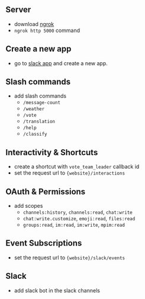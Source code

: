 ## Server
- download [ngrok](https://ngrok.com)
- `ngrok http 5000` command

## Create a new app
- go to [slack app](https://api.slack.com/apps/) and create a new app.

## Slash commands
- add slash commands
    - `/message-count`
    - `/weather`
    - `/vote`
    - `/translation`
    - `/help`
    - `/classify`

## Interactivity & Shortcuts
- create a shortcut with `vote_team_leader` callback id 
- set the request url to `{website}/interactions`

## OAuth & Permissions
- add scopes
    - `channels:history`, `channels:read`, `chat:write`
    - `chat:write.customize`, `emoji:read`, `files:read`
    - `groups:read`, `im:read`, `im:write`, `mpim:read`

## Event Subscriptions
- set the request url to `{website}/slack/events`

## Slack
- add slack bot in the slack channels